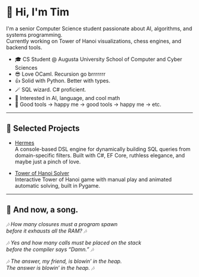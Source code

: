 # 👋 Hi, I'm Tim

I'm a senior Computer Science student passionate about AI, algorithms, and systems programming.  
Currently working on Tower of Hanoi visualizations, chess engines, and backend tools.

- 🎓 CS Student @ Augusta University School of Computer and Cyber Sciences
- 😎 Love OCaml. Recursion go brrrrrrr
- 👍 Solid with Python. Better with types.
- 🪄 SQL wizard. C# proficient.
- 🔭 Interested in AI, language, and cool math
- 🔧 Good tools -> happy me -> good tools -> happy me -> etc.

---

## 📌 Selected Projects

- [Hermes](https://github.com/papagander/hermes)  
  A console-based DSL engine for dynamically building SQL queries from domain-specific filters. Built with C#, EF Core, ruthless elegance, and maybe just a pinch of love.
  
- [Tower of Hanoi Solver](https://github.com/papagander/TowerOfHanoi)  
  Interactive Tower of Hanoi game with manual play and animated automatic solving, built in Pygame.
  
---

## 🎵 And now, a song.

*🎶 How many closures must a program spawn  
before it exhausts all the RAM? 🎶*

*🎶 Yes and how many calls must be placed on the stack  
before the compiler says “Damn.” 🎶*

*🎶 The answer, my friend, is blowin’ in the heap.  
The answer is blowin’ in the heap. 🎶*
